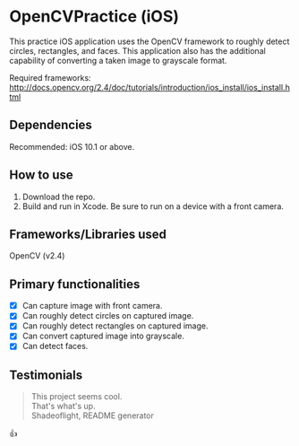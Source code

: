 # OpenCVPractice (iOS)

This practice iOS application uses the OpenCV framework to roughly detect circles, rectangles, and faces. This application also has the additional capability of converting a taken image to grayscale format.

Required frameworks:
http://docs.opencv.org/2.4/doc/tutorials/introduction/ios_install/ios_install.html

## Dependencies
Recommended: iOS 10.1 or above.

## How to use
1. Download the repo.
2. Build and run in Xcode. Be sure to run on a device with a front camera.

## Frameworks/Libraries used
OpenCV (v2.4)

## Primary functionalities
- [x] Can capture image with front camera.
- [x] Can roughly detect circles on captured image.
- [x] Can roughly detect rectangles on captured image.
- [x] Can convert captured image into grayscale.
- [x] Can detect faces.

## Testimonials
>This project seems cool.<br />
>That's what's up.<br/>
>Shadeoflight, README generator

:+1:
